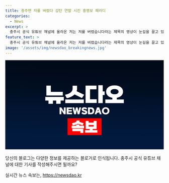 ```yaml
---
title: 충주맨 저를 버렸다 감탄 연발 시킨 홍명보 패러디
categories:
  - News
excerpt: >
  충주시 공식 유튜브 채널에 올라온 저는 저를 버렸습니다라는 제목의 영상이 눈길을 끌고 있다. 충주맨 김선태 주무관이 축구 대표팀 감독으로 선임된 홍명보 감독의 기자회견 발언을 패러디한 이 영상은 누리꾼들의 화제를 모으고 있다. 김 주무관의 유쾌한 행보와 영상의 묘한 분위기는 많은 이목을 끌며 긍정적인 반응을 얻고 있다. 이러한 영상은 충주시민들뿐만 아니라 축구 팬들에게도 새로운 즐거움을 선사하고 있어, 많은 이들의 궁금증과 호기심을 자극하고 있다.
feature_text: >
  충주시 공식 유튜브 채널에 올라온 저는 저를 버렸습니다라는 제목의 영상이 눈길을 끌고 있다. 충주맨 김선태 주무관이 축구 대표팀 감독으로 선임된 홍명보 감독의 기자회견 발언을 패러디한 이 영상은 누리꾼들의 화제를 모으고 있다. 김 주무관의 유쾌한 행보와 영상의 묘한 분위기는 많은 이목을 끌며 긍정적인 반응을 얻고 있다. 이러한 영상은 충주시민들뿐만 아니라 축구 팬들에게도 새로운 즐거움을 선사하고 있어, 많은 이들의 궁금증과 호기심을 자극하고 있다.
image: '/assets/img/newsdao_breakingnews.jpg'
---
```


<p><img src="/assets/img/newsdao_breakingnews.jpg" alt="cryptoinkorea 속보" /></p>

<p>당신의 블로그는 다양한 정보를 제공하는 블로거로 인식됩니다. 충주시 공식 유튜브 채널에 대한 기사를 작성해주시면 될까요?</p>
실시간 뉴스 속보는, <a href="https://newsdao.kr" rel="dofollow">https://newsdao.kr</a>


